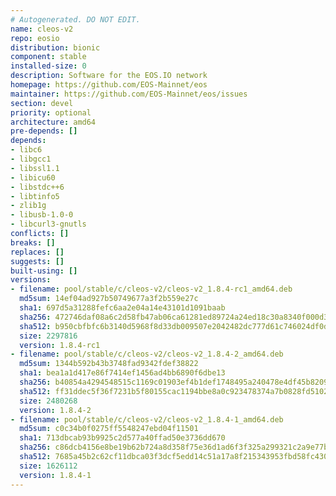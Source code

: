 ```yaml
---
# Autogenerated. DO NOT EDIT.
name: cleos-v2
repo: eosio
distribution: bionic
component: stable
installed-size: 0
description: Software for the EOS.IO network
homepage: https://github.com/EOS-Mainnet/eos
maintainer: https://github.com/EOS-Mainnet/eos/issues
section: devel
priority: optional
architecture: amd64
pre-depends: []
depends:
- libc6
- libgcc1
- libssl1.1
- libicu60
- libstdc++6
- libtinfo5
- zlib1g
- libusb-1.0-0
- libcurl3-gnutls
conflicts: []
breaks: []
replaces: []
suggests: []
built-using: []
versions:
- filename: pool/stable/c/cleos-v2/cleos-v2_1.8.4-rc1_amd64.deb
  md5sum: 14ef04ad927b50749677a3f2b559e27c
  sha1: 697d5a31288fefc6aa2e04a14e43101d1091baab
  sha256: 472746daf08a6c2d58fb47ab06ca61281ed89724a24ed18c30a8340f000d3dcc
  sha512: b950cbfbfc6b3140d5968f8d33db009507e2042482dc777d61c746024df0d022df4b2222500428f5a428e99c56bfbb815b1489e431c3c0dd52f1b6cbe9a84e90
  size: 2297816
  version: 1.8.4-rc1
- filename: pool/stable/c/cleos-v2/cleos-v2_1.8.4-2_amd64.deb
  md5sum: 1344b592b43b3748fad9342fdef38822
  sha1: bea1a1d417e86f7414ef1456ad4bb6890f6dbe13
  sha256: b40854a4294548515c1169c01903ef4b1def1748495a240478e4df45b8209fa9
  sha512: ff31ddec5f36f7231b5f80155cac1194bbe8a0c923478374a7b0828fd51023e8c33e7c63b07643e417293c1c87e4279c50d0fbe22f11672fed939a6bf8cc2435
  size: 2480268
  version: 1.8.4-2
- filename: pool/stable/c/cleos-v2/cleos-v2_1.8.4-1_amd64.deb
  md5sum: c0c34b0f0275ff5548247ebd04f11501
  sha1: 713dbcab93b9925c2d577a40ffad50e3736dd670
  sha256: c86dcb4156e8be19b62b724a8d358f75e36d1ad6f3f325a299321c2a9e77b504
  sha512: 7685a45b2c62cf11dbca03f3dcf5edd14c51a17a8f215343953fbd58fc430db6d14f7b2f45a691ec21f042691c69b2dfbe3248de1168bfed786357090727ab99
  size: 1626112
  version: 1.8.4-1
---
```

